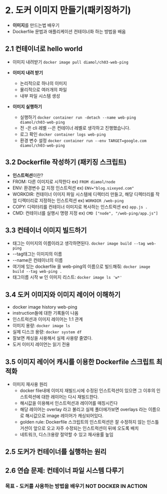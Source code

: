 # 2. 도커 이미지 만들기(패키징하기)

 - **이미지**를 만드는법 배우기
 - Dockerfile 문법과 애플리케이션 컨테이너화 하는 방법을 배움
## 2.1 컨테이너로 hello world

- 이미지 내려받기  `docker image pull diamol/ch03-web-ping`
  
- **이미지 내려 받기**
    - 논리적으로 하나의 이미지
    - 물리적으로 여러개의 파일
    - 내부 파일 시스템 생성

- **이미지 실행하기**
    - 실행하기 `docker container run -detach --name web-ping diamol/ch03-web-ping `
    - 전 -은 cli 레벨 --은 컨테이너 레벨로 생각하고 진행했습니다.
    - 로그 확인 `docker container logs web-ping`
    - 환경 변수 설정 `docker container run --env TARGET=google.com diamol/ch03-web-ping`
  
## 3.2 Dockerfile 작성하기 (패키징 스크립트)
  - **인스트럭션**이란?
  - FROM: 다른 이미지로 시작한다 ex) `FROM diamol/node`
  - ENV: 환경변수 값 지정 인스트럭션 ex) `ENV="blog.sixeyed.com"`
  - WORKDIR: 컨테이너 이미지 파일 시스템에 디렉터리 만들고, 해당 디렉터리를 작업 디렉터리로 지정하는 인스트럭션 ex) `WORKDIR /web-ping`
  - COPY: 디럭터리를 컨테이너 이미지로 복사하는 인스트럭션 ex) `app.js .` 
  - CMD: 컨테이너를 실행시 명령 지정 ex) `CMD ["node", "/web-ping/app.js"]`
    
## 3.3 컨테이너 이미지 빌드하기
  - 태그는 이미지의 이름이라고 생각하면된다. `docker image build --tag web-ping`
  - --tag태그는 이미지의 이름
  - --name은 컨테이너의 이름
  - 여기에 있는 dockerfile 을 web-ping의 이름으로 빌드해줘: `docker image build --tag web-ping .` 
  - 태그이름 시작 w 인 이미지 리스트: `docker image ls 'w*'`
    
## 3.4 도커 이미지와 이미지 레이어 이해하기
  - docker image history web-ping
  - instruction들에 대한 기록들이 나옴
  - 인스트럭션과 이미지 레이어는 1:1 관계
  - 이미지 용량: `docker image ls`
  - 실제 디스크 용량: `docker system df`
  - 잘보면 캐싱을 사용해서 실제 사용량 줄였다.
  - 도커 이미지 레이언는 읽기 전용
## 3.5 이미지 레이어 캐시를 이용한 Dockerfile 스크립트 최적화
  - 이미지 재사용 원리
    - docker file내에 이미지 재빌드시에 수정된 인스트럭션이 있으면 그 이후의 인스트럭션에 대한 레이어는 다시 재빌드한다.
    - 해시값을 이용해서 인스트럭션과 레이어를 매칭시킨다
    - 해당 레이어는 overlay 라고 불리고 실제 폴더에가보면 overlays 라는 이름으로 해시값으로 image 레이어가 캐싱되어있다.
    - golden rule: Dockerfile 스크립트의 인스트럭션은 잘 수정하지 않는 인스틀거션이 앞으로 오고 자주 수정되는 인스트럭션이 뒤에 오도록 배치
    - 네트워크, 디스크용량 절약할 수 있고 재사용률 높임
    
  
## 2.5 도커가 컨테이너를 실행하는 원리
## 2.6 연습 문제: 컨테이너 파일 시스템 다루기


### 목표 - 도커를 사용하는 방법을 배우기 NOT DOCKER IN ACTION
